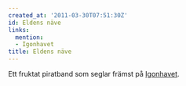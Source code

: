 ```yaml
---
created_at: '2011-03-30T07:51:30Z'
id: Eldens näve
links:
  mention:
  - Igonhavet
title: Eldens näve
---
```


Ett fruktat piratband som seglar främst på [Igonhavet].

  [Igonhavet]: Igonhavet